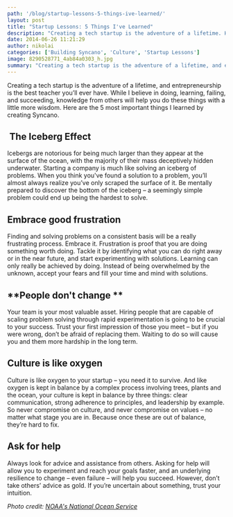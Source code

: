 ```yaml
---
path: '/blog/startup-lessons-5-things-ive-learned/'
layout: post
title: "Startup Lessons: 5 Things I've Learned"
description: "Creating a tech startup is the adventure of a lifetime. Here are the 5 most important things I learned by creating Syncano."
date: 2014-06-26 11:21:29
author: nikolai
categories: ['Building Syncano', 'Culture', 'Startup Lessons']
image: 8290528771_4ab84a0303_h.jpg
summary: "Creating a tech startup is the adventure of a lifetime, and entrepreneurship is the best teacher you’ll ever have. While I believe in doing, learning, failing, and succeeding, knowledge from others will help you do these things with a little more wisdom. Here are the 5 most important things I learned by creating Syncano."
---
```

Creating a tech startup is the adventure of a lifetime, and entrepreneurship is the best teacher you’ll ever have. While I believe in doing, learning, failing, and succeeding, knowledge from others will help you do these things with a little more wisdom. Here are the 5 most important things I learned by creating Syncano.

##  **The Iceberg Effect**

Icebergs are notorious for being much larger than they appear at the surface of the ocean, with the majority of their mass deceptively hidden underwater. Starting a company is much like solving an iceberg of problems. When you think you've found a solution to a problem, you’ll almost always realize you’ve only scraped the surface of it. Be mentally prepared to discover the bottom of the iceberg – a seemingly simple problem could end up being the hardest to solve.

## **Embrace good frustration**

Finding and solving problems on a consistent basis will be a really frustrating process. Embrace it. Frustration is proof that you are doing something worth doing. Tackle it by identifying what you can do right away or in the near future, and start experimenting with solutions. Learning can only really be achieved by doing. Instead of being overwhelmed by the unknown, accept your fears and fill your time and mind with solutions.

## **People don't change **

Your team is your most valuable asset. Hiring people that are capable of scaling problem solving through rapid experimentation is going to be crucial to your success. Trust your first impression of those you meet – but if you were wrong, don’t be afraid of replacing them. Waiting to do so will cause you and them more hardship in the long term.

## **Culture is like oxygen**

Culture is like oxygen to your startup – you need it to survive. And like oxygen is kept in balance by a complex process involving trees, plants and the ocean, your culture is kept in balance by three things: clear communication, strong adherence to principles, and leadership by example. So never compromise on culture, and never compromise on values – no matter what stage you are in. Because once these are out of balance, they’re hard to fix.

## **Ask for help**

Always look for advice and assistance from others. Asking for help will allow you to experiment and reach your goals faster, and an underlying resilience to change – even failure – will help you succeed. However, don’t take others’ advice as gold. If you’re uncertain about something, trust your intuition. 

_Photo credit: [NOAA's National Ocean Service](https://www.flickr.com/photos/usoceangov/)_
